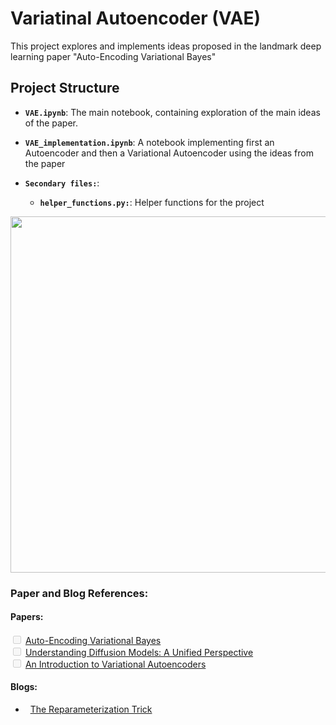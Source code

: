 # Variatinal Autoencoder (VAE)
This project explores and implements ideas proposed in the landmark deep learning paper "Auto-Encoding Variational Bayes"

## Project Structure
- **`VAE.ipynb`**: The main notebook, containing exploration of the main ideas of the paper.

- **`VAE_implementation.ipynb`**: A notebook implementing first an Autoencoder and then a Variational Autoencoder using the ideas from the paper

- **`Secondary files:`**:
    - **`helper_functions.py:`**: Helper functions for the project
  


<p align="center">
  <img src="data/cat_patchified.png" width="570"/>
</p>

### Paper and Blog References:

#### Papers:
<input type="checkbox" disabled> [Auto-Encoding Variational Bayes](https://arxiv.org/abs/1312.6114) <br>
<input type="checkbox" disabled> [Understanding Diffusion Models: A Unified Perspective](https://arxiv.org/abs/2208.11970)<br>
<input type="checkbox" disabled> [An Introduction to Variational Autoencoders](https://arxiv.org/abs/1906.02691)

#### Blogs:
- &nbsp; [The Reparameterization Trick](https://gregorygundersen.com/blog/2018/04/29/reparameterization/)







